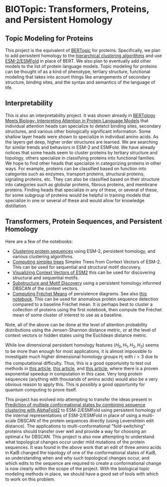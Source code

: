 # BIOTopic: Transformers, Proteins, and Persistent Homology

## Topic Modeling for Proteins

This project is the equivalent of [BERTopic](https://maartengr.github.io/BERTopic/index.html) for proteins. Specifically, we plan to add persistent homology to the [hierarchical clustering algorithms](https://maartengr.github.io/BERTopic/getting_started/hierarchicaltopics/hierarchicaltopics.html) and use [ESM-2/ESMFold](https://huggingface.co/docs/transformers/model_doc/esm) in place of BERT. We also plan to eventually add other models to the list of protein language models. Topic modeling for proteins can be thought of as a kind of phenotype, tertiary structure, functional modeling that takes into acount things like arrangements of secondary structure, binding sites, and the syntax and semantics of the language of life. 

## Interpretability

This is also an interpretability project. It was shown already in [BERTology Meets Biology: Interpreting Attention in Protein Language Models](https://arxiv.org/abs/2006.15222) that individual attention heads can specialize to detetct binding sites, secondary structures, and various other biologically significant information. Some shallow layer heads were shown to specialize in individual amino acids. As the layers get deep, higher order structures are learned. We are searching for similar trends and behaviors in ESM-2 and ESMFold. We have already notices that some heads seem to cluster proteins by tertiary structure and topology, others specialize in classifying proteins into functional families. We hope to find other heads that specialize in categorizing proteins in other ways. For example, proteins can be classified based on function into categories such as enzymes, transport proteins, structural proteins, signaling proteins, etc. They can also be classified based on their structure into categories such as globular proteins, fibrous proteins, and membrane proteins. Finding heads that specialize in any of these, or several of these, for some subgroup of proteins would be helpful in training models that specialize in one or several of these and would allow for knowledge distillation. 



## Transformers, Protein Sequences, and Persistent Homology
Here are a few of the notebooks:

- [Clustering protein sequences](https://github.com/Amelie-Schreiber/transformers_proteins_and_persistent_homology/blob/main/esm_2_clustering.ipynb) using ESM-2, persistent homology, and various clustering algorithms.
- [Computing simplex trees](https://github.com/Amelie-Schreiber/transformers_proteins_and_persistent_homology/blob/main/simplex_trees_esm2.ipynb) Simplex Trees from Context Vectors of ESM-2. This can be used for sequential and structural motif discovery. 
- [Visualizing Context Vectors of ESM2](https://github.com/Amelie-Schreiber/transformers_proteins_and_persistent_homology/blob/main/esm_2_visualization.ipynb) this can be used for discovering structural and sequential motifs.
- [Substructure and Motif Discovery](https://github.com/Amelie-Schreiber/transformers_proteins_and_persistent_homology/blob/main/extracting_motifs_esm_2.ipynb) using a persistent homology informed DBSCAN of the context vectors.
- [Computing Fréchet Means](https://github.com/Amelie-Schreiber/transformers_proteins_and_persistent_homology/blob/main/frechet_mean_ph_diagrams_esm_2.ipynb) of persistence diagrams. See also [this notebook](https://github.com/Amelie-Schreiber/transformers_proteins_and_persistent_homology/blob/main/frechet_mean_esm_2_v2.ipynb). This can be used for anomalous protein sequence detection compared to a baseline Fréchet mean. It is perhaps best to cluster a collection of proteins using the first notebook, then compute the Fréchet mean of some cluster of interest to use as a baseline.

Note, all of the above can be done at the level of attention probability distributions using the Jensen-Shannon distance metric, or at the level of context vectors or hidden states using the Euclidean distance metric. 

While low dimensional persistent homology features $(H_0, H_1, H_2, H_3)$ seems to be more than enough for most applications, it is almost impossible to investigate much higher dimensional homology groups $H_i$ with $i > 3$ due to the computational difficulty. Thus, this is a good opportunity to test out methods in [this article](https://arxiv.org/pdf/2209.12887.pdf), [this article](https://quantum-journal.org/papers/q-2022-12-07-873/pdf/), and [this article](https://dspace.mit.edu/bitstream/handle/1721.1/101739/Lloyd-2016-Quantum%20Algorithms.pdf;sequence=1), where there is a proven exponential speedup in computation in this case. Very long protein sequences (anything with thousands of amino acids) would also be a very obvious reason to apply this. This is possibly a good opportunity for quantum computing to prove itself. 

This project has evolved into attempting to transfer the ideas present in [Prediction of multiple conformational states by combining sequence clustering with AlphaFold2](https://www.biorxiv.org/content/10.1101/2022.10.17.512570v1) to ESM-2/ESMFold using persistent homology of the internal representations of ESM-2/ESMFold in place of using a multi-scale DBSCAN of the protein sequences directly (using Levenshtein edit distance). The applications to multi-conformational "fold-switching" proteins should transfer over well and provide a way for choosing an optimal $\epsilon$ for DBSCAN. This project is also now attempting to understand what topological changes occur under mild mutations of the protein sequences. It was found in the above work that an edit of three amino acids in KaiB changed the topology of one of the conformational states of KaiB, so understanding when and why such topological changes occur, and which edits to the sequence are required to create a conformational change is now clearly within the scope of the project. With the biological topic modeling methods in place, we should have a good set of tools with which to work on this problem. 


